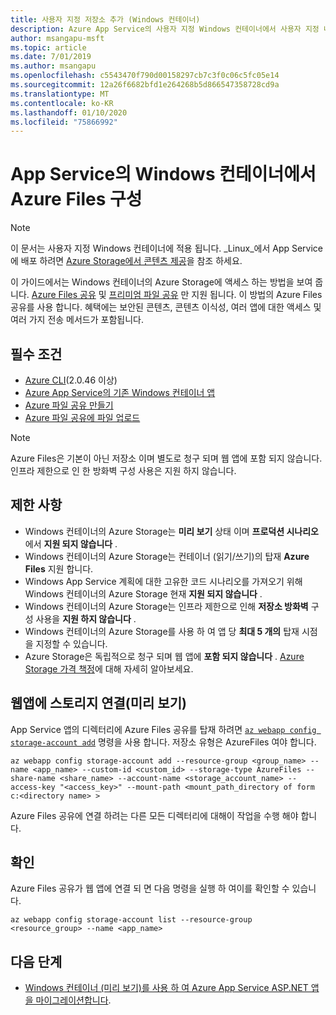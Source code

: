 ```yaml
---
title: 사용자 지정 저장소 추가 (Windows 컨테이너)
description: Azure App Service의 사용자 지정 Windows 컨테이너에서 사용자 지정 네트워크 공유를 연결 하는 방법에 대해 알아봅니다. 앱 간에 파일을 공유 하 고, 원격으로 정적 콘텐츠를 관리 하 고, 로컬에서 액세스 합니다.
author: msangapu-msft
ms.topic: article
ms.date: 7/01/2019
ms.author: msangapu
ms.openlocfilehash: c5543470f790d00158297cb7c3f0c06c5fc05e14
ms.sourcegitcommit: 12a26f6682bfd1e264268b5d866547358728cd9a
ms.translationtype: MT
ms.contentlocale: ko-KR
ms.lasthandoff: 01/10/2020
ms.locfileid: "75866992"
---
```

# <a name="configure-azure-files-in-a-windows-container-on-app-service"></a>App Service의 Windows 컨테이너에서 Azure Files 구성

> [!NOTE]
> 이 문서는 사용자 지정 Windows 컨테이너에 적용 됩니다. _Linux_에서 App Service에 배포 하려면 [Azure Storage에서 콘텐츠 제공](./containers/how-to-serve-content-from-azure-storage.md)을 참조 하세요.
>

이 가이드에서는 Windows 컨테이너의 Azure Storage에 액세스 하는 방법을 보여 줍니다. [Azure Files 공유](https://docs.microsoft.com/azure/storage/files/storage-how-to-use-files-cli) 및 [프리미엄 파일 공유](https://docs.microsoft.com/azure/storage/files/storage-how-to-create-premium-fileshare) 만 지원 됩니다. 이 방법의 Azure Files 공유를 사용 합니다. 혜택에는 보안된 콘텐츠, 콘텐츠 이식성, 여러 앱에 대한 액세스 및 여러 가지 전송 메서드가 포함됩니다.

## <a name="prerequisites"></a>필수 조건

- [Azure CLI](/cli/azure/install-azure-cli)(2.0.46 이상)
- [Azure App Service의 기존 Windows 컨테이너 앱](https://docs.microsoft.com/azure/app-service/app-service-web-get-started-windows-container)
- [Azure 파일 공유 만들기](https://docs.microsoft.com/azure/storage/files/storage-how-to-use-files-cli)
- [Azure 파일 공유에 파일 업로드](https://docs.microsoft.com/azure/storage/files/storage-files-deployment-guide)

> [!NOTE]
> Azure Files은 기본이 아닌 저장소 이며 별도로 청구 되며 웹 앱에 포함 되지 않습니다. 인프라 제한으로 인 한 방화벽 구성 사용은 지원 하지 않습니다.
>

## <a name="limitations"></a>제한 사항

- Windows 컨테이너의 Azure Storage는 **미리 보기** 상태 이며 **프로덕션 시나리오**에서 **지원 되지 않습니다** .
- Windows 컨테이너의 Azure Storage는 컨테이너 (읽기/쓰기)의 탑재 **Azure Files** 지원 합니다.
- Windows App Service 계획에 대한 고유한 코드 시나리오를 가져오기 위해 Windows 컨테이너의 Azure Storage 현재 **지원 되지 않습니다** .
- Windows 컨테이너의 Azure Storage는 인프라 제한으로 인해 **저장소 방화벽** 구성 사용을 **지원 하지 않습니다** .
- Windows 컨테이너의 Azure Storage를 사용 하 여 앱 당 **최대 5 개의** 탑재 시점을 지정할 수 있습니다.
- Azure Storage은 독립적으로 청구 되며 웹 앱에 **포함 되지 않습니다** . [Azure Storage 가격 책정](https://azure.microsoft.com/pricing/details/storage)에 대해 자세히 알아보세요.

## <a name="link-storage-to-your-web-app-preview"></a>웹앱에 스토리지 연결(미리 보기)

 App Service 앱의 디렉터리에 Azure Files 공유를 탑재 하려면 [`az webapp config storage-account add`](https://docs.microsoft.com/cli/azure/webapp/config/storage-account?view=azure-cli-latest#az-webapp-config-storage-account-add) 명령을 사용 합니다. 저장소 유형은 AzureFiles 여야 합니다.

```azurecli
az webapp config storage-account add --resource-group <group_name> --name <app_name> --custom-id <custom_id> --storage-type AzureFiles --share-name <share_name> --account-name <storage_account_name> --access-key "<access_key>" --mount-path <mount_path_directory of form c:<directory name> >
```

Azure Files 공유에 연결 하려는 다른 모든 디렉터리에 대해이 작업을 수행 해야 합니다.

## <a name="verify"></a>확인

Azure Files 공유가 웹 앱에 연결 되 면 다음 명령을 실행 하 여이를 확인할 수 있습니다.

```azurecli
az webapp config storage-account list --resource-group <resource_group> --name <app_name>
```

## <a name="next-steps"></a>다음 단계

- [Windows 컨테이너 (미리 보기)를 사용 하 여 Azure App Service ASP.NET 앱을 마이그레이션합니다](app-service-web-tutorial-windows-containers-custom-fonts.md).
